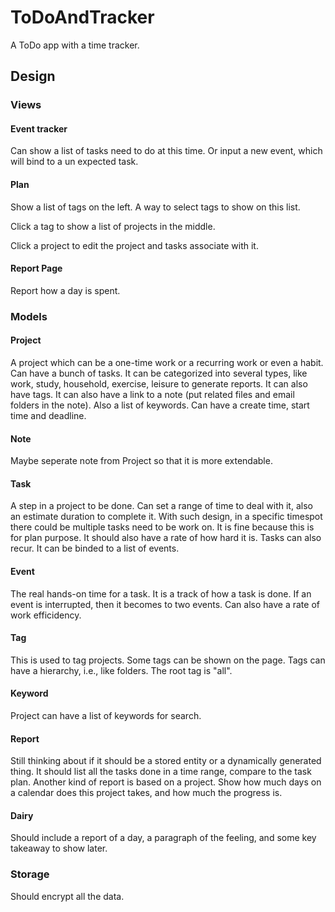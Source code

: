 # ToDoAndTracker

A ToDo app with a time tracker.

## Design

### Views

#### Event tracker

Can show a list of tasks need to do at this time. Or input a new event, which will bind to a un expected task.

#### Plan

Show a list of tags on the left. A way to select tags to show on this list.

Click a tag to show a list of projects in the middle.

Click a project to edit the project and tasks associate with it.

#### Report Page

Report how a day is spent.

### Models

#### Project

A project which can be a one-time work or a recurring work or even a habit. Can have a bunch of tasks. It can be categorized into several types, like work, study, household, exercise, leisure to generate reports. It can also have tags. It can also have a link to a note (put related files and email folders in the note). Also a list of keywords. Can have a create time, start time and deadline.

#### Note

Maybe seperate note from Project so that it is more extendable.

#### Task

A step in a project to be done. Can set a range of time to deal with it, also an estimate duration to complete it. With such design, in a specific timespot there could be multiple tasks need to be work on. It is fine because this is for plan purpose. It should also have a rate of how hard it is. Tasks can also recur. It can be binded to a list of events.

#### Event

The real hands-on time for a task. It is a track of how a task is done. If an event is interrupted, then it becomes to two events. Can also have a rate of work efficidency.

#### Tag

This is used to tag projects. Some tags can be shown on the page. Tags can have a hierarchy, i.e., like folders. The root tag is "all".

#### Keyword

Project can have a list of keywords for search.

#### Report

Still thinking about if it should be a stored entity or a dynamically generated thing. It should list all the tasks done in a time range, compare to the task plan. Another kind of report is based on a project. Show how much days on a calendar does this project takes, and how much the progress is.

#### Dairy

Should include a report of a day, a paragraph of the feeling, and some key takeaway to show later.

### Storage

Should encrypt all the data.
